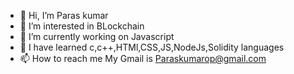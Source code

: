 - 👋 Hi, I’m Paras kumar  
- 👀 I’m interested in BLockchain
- 🌱 I’m currently working on Javascript
- 💞️ I have learned c,c++,HTMl,CSS,JS,NodeJs,Solidity languages
- 📫 How to reach me My Gmail is Paraskumarop@gmail.com

<!---
paraskumarop/paraskumarop is a ✨ special ✨ repository because its `README.md` (this file) appears on your GitHub profile.
You can click the Preview link to take a look at your changes.
--->
